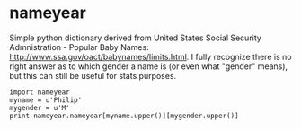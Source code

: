 nameyear
========

Simple python dictionary derived from United States Social Security Admnistration - Popular Baby Names: http://www.ssa.gov/oact/babynames/limits.html. I fully recognize there is no right answer as to which gender a name is (or even what "gender" means), but this can still be useful for stats purposes.

    import nameyear
    myname = u'Philip'
    mygender = u'M'
    print nameyear.nameyear[myname.upper()][mygender.upper()]

